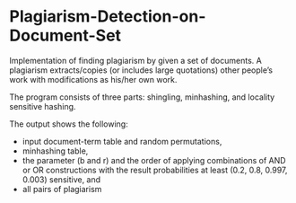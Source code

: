 # Plagiarism-Detection-on-Document-Set

Implementation of finding plagiarism by given a set of documents. A plagiarism extracts/copies (or includes large quotations) other people’s work with modifications as his/her own work.

The program consists of three parts: shingling, minhashing, and locality sensitive hashing. 

The output shows the following:
- input document-term table and random permutations,
- minhashing table,
- the parameter (b and r) and the order of applying combinations of AND or OR constructions with the result probabilities at least (0.2, 0.8, 0.997, 0.003) sensitive, and
- all pairs of plagiarism
